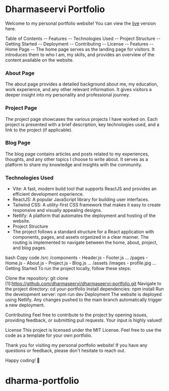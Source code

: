 # Dharmaseervi Portfolio
Welcome to my personal portfolio website! You can view the [live](https://dharma-portfolio-inky.vercel.app) version here.

Table of Contents
-- Features
-- Technologies Used
-- Project Structure
-- Getting Started
-- Deployment
-- Contributing
-- License
-- Features
-- Home Page
-- The home page serves as the landing page for visitors. It introduces them to who I am, my skills, and provides an overview of the content available on the website.

### About Page
The about page provides a detailed background about me, my education, work experience, and any other relevant information. It gives visitors a deeper insight into my personality and professional journey.

### Project Page
The project page showcases the various projects I have worked on. Each project is presented with a brief description, key technologies used, and a link to the project (if applicable).

### Blog Page
The blog page contains articles and posts related to my experiences, thoughts, and any other topics I choose to write about. It serves as a platform to share my knowledge and insights with the community.

### Technologies Used
+ Vite: A fast, modern build tool that supports ReactJS and provides an efficient development experience.
+ ReactJS: A popular JavaScript library for building user interfaces.
+ Tailwind CSS: A utility-first CSS framework that makes it easy to create responsive and visually appealing designs.
+ Netlify: A platform that automates the deployment and hosting of the website.
+ Project Structure
+ The project follows a standard structure for a React application with components, pages, and assets organized in a clear manner. The routing is implemented to navigate     between the home, about, project, and blog pages.

bash
Copy code
/src
  /components
    - Header.js
    - Footer.js
    ...
  /pages
    - Home.js
    - About.js
    - Project.js
    - Blog.js
    ...
  /assets
    /images
      - profile.jpg
    ...
Getting Started
To run the project locally, follow these steps:

Clone the repository: git clone [1]:https://github.com/dharmaseervi/dharmaseervi-portfolio.git
Navigate to the project directory: cd your-portfolio
Install dependencies: npm install
Run the development server: npm run dev
Deployment
The website is deployed using Netlify. Any changes pushed to the main branch automatically trigger a new deployment.

Contributing
Feel free to contribute to the project by opening issues, providing feedback, or submitting pull requests. Your input is highly valued!

License
This project is licensed under the MIT License. Feel free to use the code as a template for your own portfolio.

Thank you for visiting my personal portfolio website! If you have any questions or feedback, please don't hesitate to reach out.

Happy coding! 🚀
# dharma-portfolio
